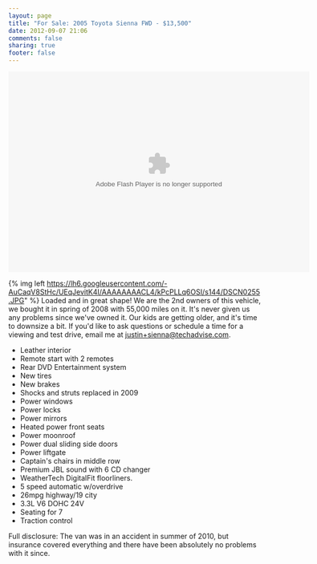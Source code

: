 ```yaml
---
layout: page
title: "For Sale: 2005 Toyota Sienna FWD - $13,500"
date: 2012-09-07 21:06
comments: false
sharing: true
footer: false
---
```

<embed type="application/x-shockwave-flash" src="https://picasaweb.google.com/s/c/bin/slideshow.swf" width="600" height="400" flashvars="host=picasaweb.google.com&captions=1&hl=en_US&feat=flashalbum&RGB=0x000000&feed=https%3A%2F%2Fpicasaweb.google.com%2Fdata%2Ffeed%2Fapi%2Fuser%2F104864679131161589539%2Falbumid%2F5785587599234174305%3Falt%3Drss%26kind%3Dphoto%26authkey%3DGv1sRgCNG9tazenqzzGg%26hl%3Den_US" pluginspage="http://www.macromedia.com/go/getflashplayer"></embed>

{% img left https://lh6.googleusercontent.com/-AuCaqV8StHc/UEqJevitK4I/AAAAAAAACL4/kPcPLLq6OSI/s144/DSCN0255.JPG" %} Loaded and in great shape! We are the 2nd owners of this vehicle, we bought it in spring of 2008 with 55,000 miles on it.  It's never given us any problems since we've owned it.  Our kids are getting older, and it's time to downsize a bit.  If you'd like to ask questions or schedule a time for a viewing and test drive, email me at <a href="mailto:justin+sienna@techadvise.com">justin+sienna@techadvise.com</a>.

<ul>
<li>Leather interior</li>
<li>Remote start with 2 remotes</li>
<li>Rear DVD Entertainment system</li>
<li>New tires</li>
<li>New brakes</li>
<li>Shocks and struts replaced in 2009</li>
<li>Power windows</li>
<li>Power locks</li>
<li>Power mirrors</li>
<li>Heated power front seats</li>
<li>Power moonroof</li>
<li>Power dual sliding side doors</li>
<li>Power liftgate</li>
<li>Captain's chairs in middle row</li>
<li>Premium JBL sound with 6 CD changer</li>
<li>WeatherTech DigitalFit floorliners.</li>
<li>5 speed automatic w/overdrive</li>
<li>26mpg highway/19 city</li>
<li>3.3L V6 DOHC 24V</li>
<li>Seating for 7</li>
<li>Traction control</li>
</ul>

<p>Full disclosure: The van was in an accident in summer of 2010, but insurance covered everything and there have been absolutely no problems with it since.</p>



